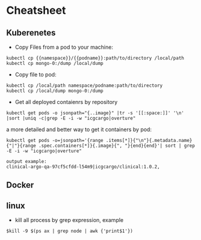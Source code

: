# Cheatsheet

## Kuberenetes
- Copy Files from a pod to your machine: 
```
kubectl cp {{namespace}}/{{podname}}:path/to/directory /local/path
kubectl cp mongo-0:/dump /local/dump
```
- Copy file to pod: 
```
kubectl cp /local/path namespace/podname:path/to/directory
kubectl cp /local/dump mongo-0:/dump
```
- Get all deployed contaienrs by repository
```
kubectl get pods -o jsonpath="{..image}" |tr -s '[[:space:]]' '\n' |sort |uniq -c|grep -E -i -w "icgcargo|overture"
```
a more detailed and better way to get it containers by pod:
```
kubectl get pods -o=jsonpath='{range .items[*]}{"\n"}{.metadata.name}{"|"}{range .spec.containers[*]}{.image}{", "}{end}{end}'| sort | grep -E -i -w "icgcargo|overture"

output example:
clinical-argo-qa-97cf5cfdd-l54m9|icgcargo/clinical:1.0.2, 
```
## Docker


## linux
- kill all process by grep expression, example
```
$kill -9 $(ps ax | grep node | awk {'print$1'})
```

